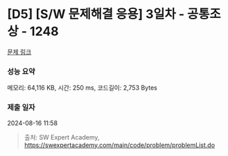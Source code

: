 # [D5] [S/W 문제해결 응용] 3일차 - 공통조상 - 1248 

[문제 링크](https://swexpertacademy.com/main/code/problem/problemDetail.do?contestProbId=AV15PTkqAPYCFAYD) 

### 성능 요약

메모리: 64,116 KB, 시간: 250 ms, 코드길이: 2,753 Bytes

### 제출 일자

2024-08-16 11:58



> 출처: SW Expert Academy, https://swexpertacademy.com/main/code/problem/problemList.do